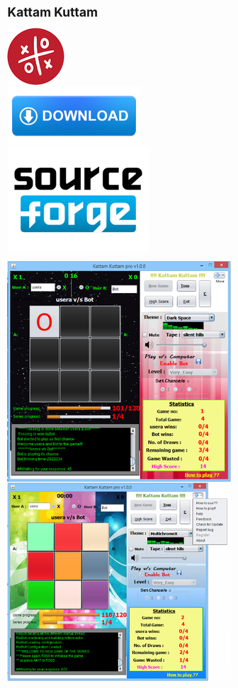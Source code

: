 # Kattam Kuttam
![kattam kuttam logo](https://github.com/shivamratan/kattamkuttam/blob/master/kattam.png) <br />
[![Download](https://github.com/shivamratan/kattamkuttam/blob/master/snapshot/Download-Button.png)](https://sourceforge.net/projects/kattam-kuttam)
[![sourceforge.net](https://github.com/shivamratan/kattamkuttam/blob/master/snapshot/sourceforge-2.png)](https://sourceforge.net/projects/kattam-kuttam) <br /><br />
![Snapshot_game1](https://github.com/shivamratan/kattamkuttam/blob/master/snapshot/snapshot1.png)
![Snapshot game2](https://github.com/shivamratan/kattamkuttam/blob/master/snapshot/snapshot2.png)
